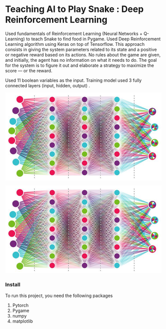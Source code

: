 # Teaching AI to Play Snake : Deep Reinforcement Learning
Used fundamentals of Reinforcement Learning (Neural Networks + Q-Learning) to teach Snake to find food in Pygame. Used Deep Reinforcement Learning algorithm using Keras on top of Tensorflow. This approach consists in giving the system parameters related to its state and a positive or negative reward based on its actions. No rules about the game are given, and initially, the agent has no information on what it needs to do. The goal for the system is to figure it out and elaborate a strategy to maximize the score — or the reward.

[](media/AI_Snakegif)

Used 11 boolean variables as the input. Training model used 3 fully connected layers (input, hidden, output) . 

![alternativetext](media/Neural_Network.png)

<img src="media/Neural_Network.png" width="880" alt="solidYellowCurve2" />

### Install
To run this project, you need the following packages
1. Pytorch
2. Pygame
3. numpy
4. matplotlib

